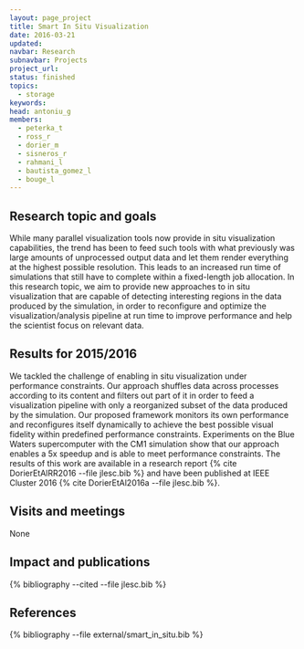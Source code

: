 ```yaml
---
layout: page_project
title: Smart In Situ Visualization
date: 2016-03-21
updated:
navbar: Research
subnavbar: Projects
project_url:
status: finished 
topics: 
  - storage
keywords:
head: antoniu_g
members:
  - peterka_t
  - ross_r
  - dorier_m
  - sisneros_r
  - rahmani_l
  - bautista_gomez_l
  - bouge_l
---
```


## Research topic and goals

While many parallel visualization tools now provide in situ visualization capabilities, the trend has been to feed such tools with what previously was large amounts of unprocessed output data and let them render everything at the highest possible resolution. This leads to an increased run time of simulations that still have to complete within a fixed-length job allocation. In this research topic, we aim to provide new approaches to in situ visualization that are capable of detecting interesting regions in the data produced by the simulation, in order to reconfigure and optimize the visualization/analysis pipeline at run time to improve performance and help the scientist focus on relevant data.

## Results for 2015/2016

We tackled the challenge of enabling in situ visualization under performance constraints. Our approach shuffles data across processes according to its content and filters out part of it in order to feed a visualization pipeline with only a reorganized subset of the data produced by the simulation. Our proposed framework monitors its own performance and reconfigures itself dynamically to achieve the best possible visual fidelity within predefined performance constraints. Experiments on the Blue Waters supercomputer with the CM1 simulation show that our approach enables a 5x speedup and is able to meet performance constraints. The results of this work are available in a research report  {% cite DorierEtAlRR2016 --file jlesc.bib %} and have been published at IEEE Cluster 2016 {% cite DorierEtAl2016a --file jlesc.bib %}.


## Visits and meetings

None

## Impact and publications

{% bibliography --cited --file jlesc.bib %}


## References

{% bibliography --file external/smart_in_situ.bib %}

